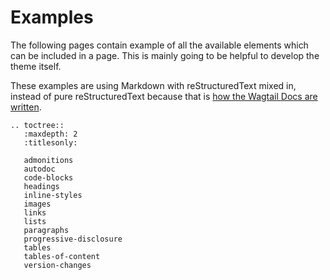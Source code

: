 # Examples

The following pages contain example of all the available elements which can be included in a page.
This is mainly going to be helpful to develop the theme itself.

These examples are using Markdown with reStructuredText mixed in, instead of pure reStructuredText because that is [how the Wagtail Docs are written](https://github.com/wagtail/wagtail/blob/main/docs/contributing/documentation_guidelines.md).


```eval_rst
.. toctree::
   :maxdepth: 2
   :titlesonly:

   admonitions
   autodoc
   code-blocks
   headings
   inline-styles
   images
   links
   lists
   paragraphs
   progressive-disclosure
   tables
   tables-of-content
   version-changes
```
